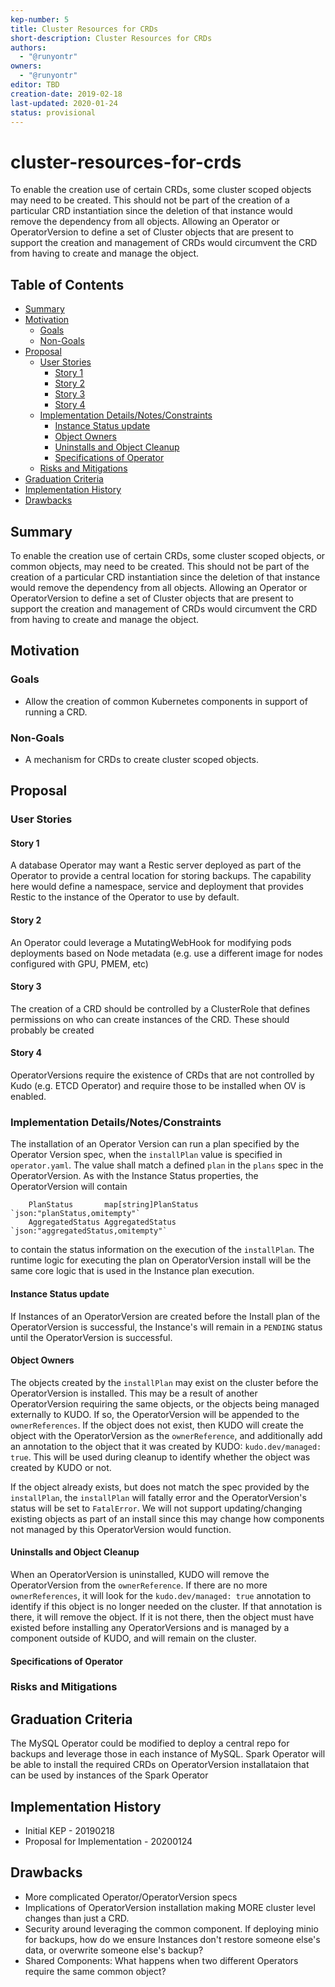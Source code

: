 ```yaml
---
kep-number: 5
title: Cluster Resources for CRDs
short-description: Cluster Resources for CRDs
authors:
  - "@runyontr"
owners:
  - "@runyontr"
editor: TBD
creation-date: 2019-02-18
last-updated: 2020-01-24
status: provisional
---
```


# cluster-resources-for-crds

To enable the creation use of certain CRDs, some cluster scoped objects may need to be created.  This should not be part of the creation of a particular CRD instantiation since the deletion of that instance would remove the dependency from all objects. Allowing an Operator or OperatorVersion to define a set of Cluster objects that are present to support the creation and management of CRDs would circumvent the CRD from having to create and manage the object.

## Table of Contents

* [Summary](#summary)
* [Motivation](#motivation)
    * [Goals](#goals)
    * [Non-Goals](#non-goals)
* [Proposal](#proposal)
    * [User Stories](#user-stories)
      * [Story 1](#story-1)
      * [Story 2](#story-2)
      * [Story 3](#story-3)
      * [Story 4](#story-4)
    * [Implementation Details/Notes/Constraints](#implementation-detailsnotesconstraints)
      * [Instance Status update](#instance-status-update)
      * [Object Owners](#object-owners)
      * [Uninstalls and Object Cleanup](#uninstalls-and-object-cleanup)
      * [Specifications of Operator](#specifications-of-operator)
    * [Risks and Mitigations](#risks-and-mitigations)
* [Graduation Criteria](#graduation-criteria)
* [Implementation History](#implementation-history)
* [Drawbacks](#drawbacks-optional)


## Summary

To enable the creation use of certain CRDs, some cluster scoped objects, or common objects, may need to be created.  This should not be part of the creation of a particular CRD instantiation since the deletion of that instance would remove the dependency from all objects. Allowing an Operator or OperatorVersion to define a set of Cluster objects that are present to support the creation and management of CRDs would circumvent the CRD from having to create and manage the object.

## Motivation

### Goals

* Allow the creation of common Kubernetes components in support of running a CRD.

### Non-Goals

* A mechanism for CRDs to create cluster scoped objects.

## Proposal

### User Stories


#### Story 1

A database Operator may want a Restic server deployed as part of the Operator to provide a central location for storing backups. The capability here would define a namespace, service and deployment that provides Restic to the instance of the Operator to use by default.


#### Story 2

An Operator could leverage a MutatingWebHook for modifying pods deployments based on Node metadata (e.g. use a different image for nodes configured with GPU, PMEM, etc)


#### Story 3

The creation of a CRD should be controlled by a ClusterRole that defines permissions on who can create instances of the CRD.  These should probably be created

#### Story 4

OperatorVersions require the existence of CRDs that are not controlled by Kudo (e.g. ETCD Operator) and require those to be installed when OV is enabled.

### Implementation Details/Notes/Constraints

The installation of an Operator Version can run a plan specified by the Operator Version spec, when the `installPlan` value is specified in `operator.yaml`. The value shall match a defined `plan` in the `plans` spec in the OperatorVersion. As with the Instance Status properties, the OperatorVersion will contain

```golang
	PlanStatus       map[string]PlanStatus `json:"planStatus,omitempty"`
	AggregatedStatus AggregatedStatus      `json:"aggregatedStatus,omitempty"`
```

to contain the status information on the execution of the `installPlan`. The runtime logic for executing the plan on OperatorVersion install will be the same core logic that is used in the Instance plan execution.

#### Instance Status update

If Instances of an OperatorVersion are created before the Install plan of the OperatorVersion is successful, the Instance's will remain in a `PENDING` status until the OperatorVersion is successful.

#### Object Owners

The objects created by the `installPlan` may exist on the cluster before the OperatorVersion is installed. This may be a result of another OperatorVersion requiring the same objects, or the objects being managed externally to KUDO. If so, the OperatorVersion will be appended to the `ownerReferences`. If the object does not exist, then KUDO will create the object with the OperatorVersion as the `ownerReference`, and additionally add an annotation to the object that it was created by KUDO: `kudo.dev/managed: true`. This will be used during cleanup to identify whether the object was created by KUDO or not.

If the object already exists, but does not match the spec provided by the `installPlan`, the `installPlan` will fatally error and the OperatorVersion's status will be set to `FatalError`. We will not support updating/changing existing objects as part of an install since this may change how components not managed by this OperatorVersion would function.

#### Uninstalls and Object Cleanup

When an OperatorVersion is uninstalled, KUDO will remove the OperatorVersion from the `ownerReference`. If there are no more `ownerReferences`, it will look for the `kudo.dev/managed: true` annotation to identify if this object is no longer needed on the cluster. If that annotation is there, it will remove the object. If it is not there, then the object must have existed before installing any OperatorVersions and is managed by a component outside of KUDO, and will remain on the cluster.

#### Specifications of Operator

### Risks and Mitigations

## Graduation Criteria

The MySQL Operator could be modified to deploy a central repo for backups and leverage those in each instance of MySQL. Spark Operator will be able to install the required CRDs on OperatorVersion installataion that can be used by instances of the Spark Operator

## Implementation History

* Initial KEP - 20190218
* Proposal for Implementation - 20200124

## Drawbacks

* More complicated Operator/OperatorVersion specs
* Implications of OperatorVersion installation making MORE cluster level changes than just a CRD.
* Security around leveraging the common component.  If deploying minio for backups, how do we ensure Instances don't restore someone else's data, or overwrite someone else's backup?
* Shared Components: What happens when two different Operators require the same common object?
